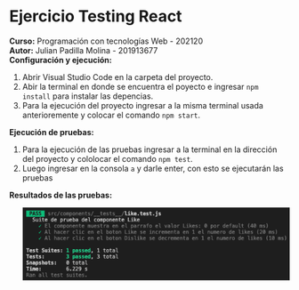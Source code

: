 # Ejercicio Testing React
<strong>Curso:</strong> Programación con tecnologías Web - 202120
<br>
<strong>Autor:</strong> Julian Padilla Molina - 201913677
<br>
<strong>Configuración y ejecución:</strong>
<ol>
<li>Abrir Visual Studio Code en la carpeta del proyecto.</li>
<li>Abir la terminal en donde se encuentra el poyecto e ingresar <code>npm install</code> para instalar las depencias.</li>
<li>Para la ejecución del proyecto ingresar a la misma terminal usada anterioremente y colocar el comando <code>npm start</code>.</li>
</ol>
<strong>Ejecución de pruebas:</strong>
<ol>
<li>Para la ejecución de las pruebas ingresar a la terminal en la dirección del proyecto y cololocar el comando <code>npm test</code>.</li>
<li>Luego ingresar en la consola <code>a</code> y darle enter, con esto se ejecutarán las pruebas</li>
</ol>
<strong>Resultados de las pruebas:</strong>
<ul>
<img src="https://github.com/JulianP911/EjercicioTestingReact/blob/main/img/Resultado%20Pruebas.png" alt="Resultados Prueba">
</ul>
